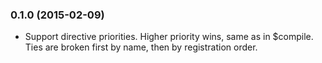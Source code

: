 <a name="0.1.0"></a>
### 0.1.0 (2015-02-09)

* Support directive priorities. Higher priority wins, same as in $compile. Ties are broken first by name, then by registration order.
